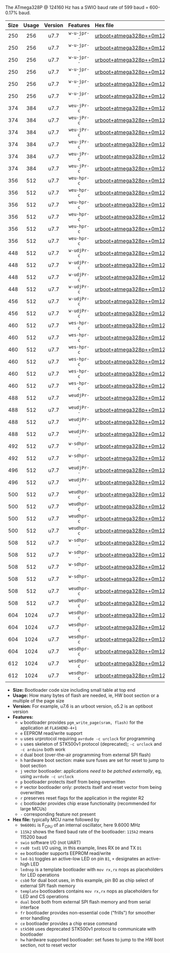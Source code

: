 The ATmega328P @ 124160 Hz has a SWIO baud rate of 599 baud = 600-0.17% baud.

|Size|Usage|Version|Features|Hex file|
|:-:|:-:|:-:|:-:|:--|
|250|256|u7.7|`w-u-jpr--`|[urboot+atmega328p++0m124160i++++0k6_swio_rxd0_txd1_led+b1.hex](https://raw.githubusercontent.com/stefanrueger/urboot.hex/main/mcus/atmega328p/internal_oscillator/fint++0m124160_Hz/br++++0k6_bps/urboot+atmega328p++0m124160i++++0k6_swio_rxd0_txd1_led+b1.hex)|
|250|256|u7.7|`w-u-jpr--`|[urboot+atmega328p++0m124160i++++0k6_swio_rxd0_txd1_led+b5.hex](https://raw.githubusercontent.com/stefanrueger/urboot.hex/main/mcus/atmega328p/internal_oscillator/fint++0m124160_Hz/br++++0k6_bps/urboot+atmega328p++0m124160i++++0k6_swio_rxd0_txd1_led+b5.hex)|
|250|256|u7.7|`w-u-jpr--`|[urboot+atmega328p++0m124160i++++0k6_swio_rxd0_txd1_led+d5.hex](https://raw.githubusercontent.com/stefanrueger/urboot.hex/main/mcus/atmega328p/internal_oscillator/fint++0m124160_Hz/br++++0k6_bps/urboot+atmega328p++0m124160i++++0k6_swio_rxd0_txd1_led+d5.hex)|
|250|256|u7.7|`w-u-jpr--`|[urboot+atmega328p++0m124160i++++0k6_swio_rxd0_txd1_led-b1.hex](https://raw.githubusercontent.com/stefanrueger/urboot.hex/main/mcus/atmega328p/internal_oscillator/fint++0m124160_Hz/br++++0k6_bps/urboot+atmega328p++0m124160i++++0k6_swio_rxd0_txd1_led-b1.hex)|
|250|256|u7.7|`w-u-jpr--`|[urboot+atmega328p++0m124160i++++0k6_swio_rxd0_txd1_led-d5.hex](https://raw.githubusercontent.com/stefanrueger/urboot.hex/main/mcus/atmega328p/internal_oscillator/fint++0m124160_Hz/br++++0k6_bps/urboot+atmega328p++0m124160i++++0k6_swio_rxd0_txd1_led-d5.hex)|
|250|256|u7.7|`w-u-jpr--`|[urboot+atmega328p++0m124160i++++0k6_swio_rxd0_txd1_lednop.hex](https://raw.githubusercontent.com/stefanrueger/urboot.hex/main/mcus/atmega328p/internal_oscillator/fint++0m124160_Hz/br++++0k6_bps/urboot+atmega328p++0m124160i++++0k6_swio_rxd0_txd1_lednop.hex)|
|374|384|u7.7|`weu-jPr-c`|[urboot+atmega328p++0m124160i++++0k6_swio_rxd0_txd1_ee_led+b1_fr_ce.hex](https://raw.githubusercontent.com/stefanrueger/urboot.hex/main/mcus/atmega328p/internal_oscillator/fint++0m124160_Hz/br++++0k6_bps/urboot+atmega328p++0m124160i++++0k6_swio_rxd0_txd1_ee_led+b1_fr_ce.hex)|
|374|384|u7.7|`weu-jPr-c`|[urboot+atmega328p++0m124160i++++0k6_swio_rxd0_txd1_ee_led+b5_fr_ce.hex](https://raw.githubusercontent.com/stefanrueger/urboot.hex/main/mcus/atmega328p/internal_oscillator/fint++0m124160_Hz/br++++0k6_bps/urboot+atmega328p++0m124160i++++0k6_swio_rxd0_txd1_ee_led+b5_fr_ce.hex)|
|374|384|u7.7|`weu-jPr-c`|[urboot+atmega328p++0m124160i++++0k6_swio_rxd0_txd1_ee_led+d5_fr_ce.hex](https://raw.githubusercontent.com/stefanrueger/urboot.hex/main/mcus/atmega328p/internal_oscillator/fint++0m124160_Hz/br++++0k6_bps/urboot+atmega328p++0m124160i++++0k6_swio_rxd0_txd1_ee_led+d5_fr_ce.hex)|
|374|384|u7.7|`weu-jPr-c`|[urboot+atmega328p++0m124160i++++0k6_swio_rxd0_txd1_ee_led-b1_fr_ce.hex](https://raw.githubusercontent.com/stefanrueger/urboot.hex/main/mcus/atmega328p/internal_oscillator/fint++0m124160_Hz/br++++0k6_bps/urboot+atmega328p++0m124160i++++0k6_swio_rxd0_txd1_ee_led-b1_fr_ce.hex)|
|374|384|u7.7|`weu-jPr-c`|[urboot+atmega328p++0m124160i++++0k6_swio_rxd0_txd1_ee_led-d5_fr_ce.hex](https://raw.githubusercontent.com/stefanrueger/urboot.hex/main/mcus/atmega328p/internal_oscillator/fint++0m124160_Hz/br++++0k6_bps/urboot+atmega328p++0m124160i++++0k6_swio_rxd0_txd1_ee_led-d5_fr_ce.hex)|
|374|384|u7.7|`weu-jPr-c`|[urboot+atmega328p++0m124160i++++0k6_swio_rxd0_txd1_ee_lednop_fr_ce.hex](https://raw.githubusercontent.com/stefanrueger/urboot.hex/main/mcus/atmega328p/internal_oscillator/fint++0m124160_Hz/br++++0k6_bps/urboot+atmega328p++0m124160i++++0k6_swio_rxd0_txd1_ee_lednop_fr_ce.hex)|
|356|512|u7.7|`weu-hpr-c`|[urboot+atmega328p++0m124160i++++0k6_swio_rxd0_txd1_ee_led+b1_fr_ce_hw.hex](https://raw.githubusercontent.com/stefanrueger/urboot.hex/main/mcus/atmega328p/internal_oscillator/fint++0m124160_Hz/br++++0k6_bps/urboot+atmega328p++0m124160i++++0k6_swio_rxd0_txd1_ee_led+b1_fr_ce_hw.hex)|
|356|512|u7.7|`weu-hpr-c`|[urboot+atmega328p++0m124160i++++0k6_swio_rxd0_txd1_ee_led+b5_fr_ce_hw.hex](https://raw.githubusercontent.com/stefanrueger/urboot.hex/main/mcus/atmega328p/internal_oscillator/fint++0m124160_Hz/br++++0k6_bps/urboot+atmega328p++0m124160i++++0k6_swio_rxd0_txd1_ee_led+b5_fr_ce_hw.hex)|
|356|512|u7.7|`weu-hpr-c`|[urboot+atmega328p++0m124160i++++0k6_swio_rxd0_txd1_ee_led+d5_fr_ce_hw.hex](https://raw.githubusercontent.com/stefanrueger/urboot.hex/main/mcus/atmega328p/internal_oscillator/fint++0m124160_Hz/br++++0k6_bps/urboot+atmega328p++0m124160i++++0k6_swio_rxd0_txd1_ee_led+d5_fr_ce_hw.hex)|
|356|512|u7.7|`weu-hpr-c`|[urboot+atmega328p++0m124160i++++0k6_swio_rxd0_txd1_ee_led-b1_fr_ce_hw.hex](https://raw.githubusercontent.com/stefanrueger/urboot.hex/main/mcus/atmega328p/internal_oscillator/fint++0m124160_Hz/br++++0k6_bps/urboot+atmega328p++0m124160i++++0k6_swio_rxd0_txd1_ee_led-b1_fr_ce_hw.hex)|
|356|512|u7.7|`weu-hpr-c`|[urboot+atmega328p++0m124160i++++0k6_swio_rxd0_txd1_ee_led-d5_fr_ce_hw.hex](https://raw.githubusercontent.com/stefanrueger/urboot.hex/main/mcus/atmega328p/internal_oscillator/fint++0m124160_Hz/br++++0k6_bps/urboot+atmega328p++0m124160i++++0k6_swio_rxd0_txd1_ee_led-d5_fr_ce_hw.hex)|
|356|512|u7.7|`weu-hpr-c`|[urboot+atmega328p++0m124160i++++0k6_swio_rxd0_txd1_ee_lednop_fr_ce_hw.hex](https://raw.githubusercontent.com/stefanrueger/urboot.hex/main/mcus/atmega328p/internal_oscillator/fint++0m124160_Hz/br++++0k6_bps/urboot+atmega328p++0m124160i++++0k6_swio_rxd0_txd1_ee_lednop_fr_ce_hw.hex)|
|448|512|u7.7|`w-udjPr-c`|[urboot+atmega328p++0m124160i++++0k6_swio_rxd0_txd1_led+b1_csb0_dual_fr_ce.hex](https://raw.githubusercontent.com/stefanrueger/urboot.hex/main/mcus/atmega328p/internal_oscillator/fint++0m124160_Hz/br++++0k6_bps/urboot+atmega328p++0m124160i++++0k6_swio_rxd0_txd1_led+b1_csb0_dual_fr_ce.hex)|
|448|512|u7.7|`w-udjPr-c`|[urboot+atmega328p++0m124160i++++0k6_swio_rxd0_txd1_led+d5_csb0_dual_fr_ce.hex](https://raw.githubusercontent.com/stefanrueger/urboot.hex/main/mcus/atmega328p/internal_oscillator/fint++0m124160_Hz/br++++0k6_bps/urboot+atmega328p++0m124160i++++0k6_swio_rxd0_txd1_led+d5_csb0_dual_fr_ce.hex)|
|448|512|u7.7|`w-udjPr-c`|[urboot+atmega328p++0m124160i++++0k6_swio_rxd0_txd1_led-b1_csb0_dual_fr_ce.hex](https://raw.githubusercontent.com/stefanrueger/urboot.hex/main/mcus/atmega328p/internal_oscillator/fint++0m124160_Hz/br++++0k6_bps/urboot+atmega328p++0m124160i++++0k6_swio_rxd0_txd1_led-b1_csb0_dual_fr_ce.hex)|
|448|512|u7.7|`w-udjPr-c`|[urboot+atmega328p++0m124160i++++0k6_swio_rxd0_txd1_led-d5_csb0_dual_fr_ce.hex](https://raw.githubusercontent.com/stefanrueger/urboot.hex/main/mcus/atmega328p/internal_oscillator/fint++0m124160_Hz/br++++0k6_bps/urboot+atmega328p++0m124160i++++0k6_swio_rxd0_txd1_led-d5_csb0_dual_fr_ce.hex)|
|456|512|u7.7|`w-udjPr-c`|[urboot+atmega328p++0m124160i++++0k6_swio_rxd0_txd1_led+b1_csd5_dual_fr_ce.hex](https://raw.githubusercontent.com/stefanrueger/urboot.hex/main/mcus/atmega328p/internal_oscillator/fint++0m124160_Hz/br++++0k6_bps/urboot+atmega328p++0m124160i++++0k6_swio_rxd0_txd1_led+b1_csd5_dual_fr_ce.hex)|
|456|512|u7.7|`w-udjPr-c`|[urboot+atmega328p++0m124160i++++0k6_swio_rxd0_txd1_template_dual_fr_ce.hex](https://raw.githubusercontent.com/stefanrueger/urboot.hex/main/mcus/atmega328p/internal_oscillator/fint++0m124160_Hz/br++++0k6_bps/urboot+atmega328p++0m124160i++++0k6_swio_rxd0_txd1_template_dual_fr_ce.hex)|
|460|512|u7.7|`wes-hpr-c`|[urboot+atmega328p++0m124160i++++0k6_swio_rxd0_txd1_ee_led+b1_fr_ce_stk500_hw.hex](https://raw.githubusercontent.com/stefanrueger/urboot.hex/main/mcus/atmega328p/internal_oscillator/fint++0m124160_Hz/br++++0k6_bps/urboot+atmega328p++0m124160i++++0k6_swio_rxd0_txd1_ee_led+b1_fr_ce_stk500_hw.hex)|
|460|512|u7.7|`wes-hpr-c`|[urboot+atmega328p++0m124160i++++0k6_swio_rxd0_txd1_ee_led+b5_fr_ce_stk500_hw.hex](https://raw.githubusercontent.com/stefanrueger/urboot.hex/main/mcus/atmega328p/internal_oscillator/fint++0m124160_Hz/br++++0k6_bps/urboot+atmega328p++0m124160i++++0k6_swio_rxd0_txd1_ee_led+b5_fr_ce_stk500_hw.hex)|
|460|512|u7.7|`wes-hpr-c`|[urboot+atmega328p++0m124160i++++0k6_swio_rxd0_txd1_ee_led+d5_fr_ce_stk500_hw.hex](https://raw.githubusercontent.com/stefanrueger/urboot.hex/main/mcus/atmega328p/internal_oscillator/fint++0m124160_Hz/br++++0k6_bps/urboot+atmega328p++0m124160i++++0k6_swio_rxd0_txd1_ee_led+d5_fr_ce_stk500_hw.hex)|
|460|512|u7.7|`wes-hpr-c`|[urboot+atmega328p++0m124160i++++0k6_swio_rxd0_txd1_ee_led-b1_fr_ce_stk500_hw.hex](https://raw.githubusercontent.com/stefanrueger/urboot.hex/main/mcus/atmega328p/internal_oscillator/fint++0m124160_Hz/br++++0k6_bps/urboot+atmega328p++0m124160i++++0k6_swio_rxd0_txd1_ee_led-b1_fr_ce_stk500_hw.hex)|
|460|512|u7.7|`wes-hpr-c`|[urboot+atmega328p++0m124160i++++0k6_swio_rxd0_txd1_ee_led-d5_fr_ce_stk500_hw.hex](https://raw.githubusercontent.com/stefanrueger/urboot.hex/main/mcus/atmega328p/internal_oscillator/fint++0m124160_Hz/br++++0k6_bps/urboot+atmega328p++0m124160i++++0k6_swio_rxd0_txd1_ee_led-d5_fr_ce_stk500_hw.hex)|
|460|512|u7.7|`wes-hpr-c`|[urboot+atmega328p++0m124160i++++0k6_swio_rxd0_txd1_ee_lednop_fr_ce_stk500_hw.hex](https://raw.githubusercontent.com/stefanrueger/urboot.hex/main/mcus/atmega328p/internal_oscillator/fint++0m124160_Hz/br++++0k6_bps/urboot+atmega328p++0m124160i++++0k6_swio_rxd0_txd1_ee_lednop_fr_ce_stk500_hw.hex)|
|488|512|u7.7|`weudjPr--`|[urboot+atmega328p++0m124160i++++0k6_swio_rxd0_txd1_ee_led+b1_csb0_dual_fr.hex](https://raw.githubusercontent.com/stefanrueger/urboot.hex/main/mcus/atmega328p/internal_oscillator/fint++0m124160_Hz/br++++0k6_bps/urboot+atmega328p++0m124160i++++0k6_swio_rxd0_txd1_ee_led+b1_csb0_dual_fr.hex)|
|488|512|u7.7|`weudjPr--`|[urboot+atmega328p++0m124160i++++0k6_swio_rxd0_txd1_ee_led+d5_csb0_dual_fr.hex](https://raw.githubusercontent.com/stefanrueger/urboot.hex/main/mcus/atmega328p/internal_oscillator/fint++0m124160_Hz/br++++0k6_bps/urboot+atmega328p++0m124160i++++0k6_swio_rxd0_txd1_ee_led+d5_csb0_dual_fr.hex)|
|488|512|u7.7|`weudjPr--`|[urboot+atmega328p++0m124160i++++0k6_swio_rxd0_txd1_ee_led-b1_csb0_dual_fr.hex](https://raw.githubusercontent.com/stefanrueger/urboot.hex/main/mcus/atmega328p/internal_oscillator/fint++0m124160_Hz/br++++0k6_bps/urboot+atmega328p++0m124160i++++0k6_swio_rxd0_txd1_ee_led-b1_csb0_dual_fr.hex)|
|488|512|u7.7|`weudjPr--`|[urboot+atmega328p++0m124160i++++0k6_swio_rxd0_txd1_ee_led-d5_csb0_dual_fr.hex](https://raw.githubusercontent.com/stefanrueger/urboot.hex/main/mcus/atmega328p/internal_oscillator/fint++0m124160_Hz/br++++0k6_bps/urboot+atmega328p++0m124160i++++0k6_swio_rxd0_txd1_ee_led-d5_csb0_dual_fr.hex)|
|492|512|u7.7|`w-sdhpr--`|[urboot+atmega328p++0m124160i++++0k6_swio_rxd0_txd1_led+b1_csd5_dual_stk500_hw.hex](https://raw.githubusercontent.com/stefanrueger/urboot.hex/main/mcus/atmega328p/internal_oscillator/fint++0m124160_Hz/br++++0k6_bps/urboot+atmega328p++0m124160i++++0k6_swio_rxd0_txd1_led+b1_csd5_dual_stk500_hw.hex)|
|492|512|u7.7|`w-sdhpr--`|[urboot+atmega328p++0m124160i++++0k6_swio_rxd0_txd1_template_dual_stk500_hw.hex](https://raw.githubusercontent.com/stefanrueger/urboot.hex/main/mcus/atmega328p/internal_oscillator/fint++0m124160_Hz/br++++0k6_bps/urboot+atmega328p++0m124160i++++0k6_swio_rxd0_txd1_template_dual_stk500_hw.hex)|
|496|512|u7.7|`weudjPr--`|[urboot+atmega328p++0m124160i++++0k6_swio_rxd0_txd1_ee_led+b1_csd5_dual_fr.hex](https://raw.githubusercontent.com/stefanrueger/urboot.hex/main/mcus/atmega328p/internal_oscillator/fint++0m124160_Hz/br++++0k6_bps/urboot+atmega328p++0m124160i++++0k6_swio_rxd0_txd1_ee_led+b1_csd5_dual_fr.hex)|
|496|512|u7.7|`weudjPr--`|[urboot+atmega328p++0m124160i++++0k6_swio_rxd0_txd1_ee_template_dual_fr.hex](https://raw.githubusercontent.com/stefanrueger/urboot.hex/main/mcus/atmega328p/internal_oscillator/fint++0m124160_Hz/br++++0k6_bps/urboot+atmega328p++0m124160i++++0k6_swio_rxd0_txd1_ee_template_dual_fr.hex)|
|500|512|u7.7|`weudhpr-c`|[urboot+atmega328p++0m124160i++++0k6_swio_rxd0_txd1_ee_led+b1_csb0_dual_fr_ce_hw.hex](https://raw.githubusercontent.com/stefanrueger/urboot.hex/main/mcus/atmega328p/internal_oscillator/fint++0m124160_Hz/br++++0k6_bps/urboot+atmega328p++0m124160i++++0k6_swio_rxd0_txd1_ee_led+b1_csb0_dual_fr_ce_hw.hex)|
|500|512|u7.7|`weudhpr-c`|[urboot+atmega328p++0m124160i++++0k6_swio_rxd0_txd1_ee_led+d5_csb0_dual_fr_ce_hw.hex](https://raw.githubusercontent.com/stefanrueger/urboot.hex/main/mcus/atmega328p/internal_oscillator/fint++0m124160_Hz/br++++0k6_bps/urboot+atmega328p++0m124160i++++0k6_swio_rxd0_txd1_ee_led+d5_csb0_dual_fr_ce_hw.hex)|
|500|512|u7.7|`weudhpr-c`|[urboot+atmega328p++0m124160i++++0k6_swio_rxd0_txd1_ee_led-b1_csb0_dual_fr_ce_hw.hex](https://raw.githubusercontent.com/stefanrueger/urboot.hex/main/mcus/atmega328p/internal_oscillator/fint++0m124160_Hz/br++++0k6_bps/urboot+atmega328p++0m124160i++++0k6_swio_rxd0_txd1_ee_led-b1_csb0_dual_fr_ce_hw.hex)|
|500|512|u7.7|`weudhpr-c`|[urboot+atmega328p++0m124160i++++0k6_swio_rxd0_txd1_ee_led-d5_csb0_dual_fr_ce_hw.hex](https://raw.githubusercontent.com/stefanrueger/urboot.hex/main/mcus/atmega328p/internal_oscillator/fint++0m124160_Hz/br++++0k6_bps/urboot+atmega328p++0m124160i++++0k6_swio_rxd0_txd1_ee_led-d5_csb0_dual_fr_ce_hw.hex)|
|508|512|u7.7|`w-sdhpr--`|[urboot+atmega328p++0m124160i++++0k6_swio_rxd0_txd1_led+b1_csb0_dual_fr_stk500_hw.hex](https://raw.githubusercontent.com/stefanrueger/urboot.hex/main/mcus/atmega328p/internal_oscillator/fint++0m124160_Hz/br++++0k6_bps/urboot+atmega328p++0m124160i++++0k6_swio_rxd0_txd1_led+b1_csb0_dual_fr_stk500_hw.hex)|
|508|512|u7.7|`w-sdhpr--`|[urboot+atmega328p++0m124160i++++0k6_swio_rxd0_txd1_led+d5_csb0_dual_fr_stk500_hw.hex](https://raw.githubusercontent.com/stefanrueger/urboot.hex/main/mcus/atmega328p/internal_oscillator/fint++0m124160_Hz/br++++0k6_bps/urboot+atmega328p++0m124160i++++0k6_swio_rxd0_txd1_led+d5_csb0_dual_fr_stk500_hw.hex)|
|508|512|u7.7|`w-sdhpr--`|[urboot+atmega328p++0m124160i++++0k6_swio_rxd0_txd1_led-b1_csb0_dual_fr_stk500_hw.hex](https://raw.githubusercontent.com/stefanrueger/urboot.hex/main/mcus/atmega328p/internal_oscillator/fint++0m124160_Hz/br++++0k6_bps/urboot+atmega328p++0m124160i++++0k6_swio_rxd0_txd1_led-b1_csb0_dual_fr_stk500_hw.hex)|
|508|512|u7.7|`w-sdhpr--`|[urboot+atmega328p++0m124160i++++0k6_swio_rxd0_txd1_led-d5_csb0_dual_fr_stk500_hw.hex](https://raw.githubusercontent.com/stefanrueger/urboot.hex/main/mcus/atmega328p/internal_oscillator/fint++0m124160_Hz/br++++0k6_bps/urboot+atmega328p++0m124160i++++0k6_swio_rxd0_txd1_led-d5_csb0_dual_fr_stk500_hw.hex)|
|508|512|u7.7|`weudhpr-c`|[urboot+atmega328p++0m124160i++++0k6_swio_rxd0_txd1_ee_led+b1_csd5_dual_fr_ce_hw.hex](https://raw.githubusercontent.com/stefanrueger/urboot.hex/main/mcus/atmega328p/internal_oscillator/fint++0m124160_Hz/br++++0k6_bps/urboot+atmega328p++0m124160i++++0k6_swio_rxd0_txd1_ee_led+b1_csd5_dual_fr_ce_hw.hex)|
|508|512|u7.7|`weudhpr-c`|[urboot+atmega328p++0m124160i++++0k6_swio_rxd0_txd1_ee_template_dual_fr_ce_hw.hex](https://raw.githubusercontent.com/stefanrueger/urboot.hex/main/mcus/atmega328p/internal_oscillator/fint++0m124160_Hz/br++++0k6_bps/urboot+atmega328p++0m124160i++++0k6_swio_rxd0_txd1_ee_template_dual_fr_ce_hw.hex)|
|604|1024|u7.7|`wesdhpr-c`|[urboot+atmega328p++0m124160i++++0k6_swio_rxd0_txd1_ee_led+b1_csb0_dual_fr_ce_stk500_hw.hex](https://raw.githubusercontent.com/stefanrueger/urboot.hex/main/mcus/atmega328p/internal_oscillator/fint++0m124160_Hz/br++++0k6_bps/urboot+atmega328p++0m124160i++++0k6_swio_rxd0_txd1_ee_led+b1_csb0_dual_fr_ce_stk500_hw.hex)|
|604|1024|u7.7|`wesdhpr-c`|[urboot+atmega328p++0m124160i++++0k6_swio_rxd0_txd1_ee_led+d5_csb0_dual_fr_ce_stk500_hw.hex](https://raw.githubusercontent.com/stefanrueger/urboot.hex/main/mcus/atmega328p/internal_oscillator/fint++0m124160_Hz/br++++0k6_bps/urboot+atmega328p++0m124160i++++0k6_swio_rxd0_txd1_ee_led+d5_csb0_dual_fr_ce_stk500_hw.hex)|
|604|1024|u7.7|`wesdhpr-c`|[urboot+atmega328p++0m124160i++++0k6_swio_rxd0_txd1_ee_led-b1_csb0_dual_fr_ce_stk500_hw.hex](https://raw.githubusercontent.com/stefanrueger/urboot.hex/main/mcus/atmega328p/internal_oscillator/fint++0m124160_Hz/br++++0k6_bps/urboot+atmega328p++0m124160i++++0k6_swio_rxd0_txd1_ee_led-b1_csb0_dual_fr_ce_stk500_hw.hex)|
|604|1024|u7.7|`wesdhpr-c`|[urboot+atmega328p++0m124160i++++0k6_swio_rxd0_txd1_ee_led-d5_csb0_dual_fr_ce_stk500_hw.hex](https://raw.githubusercontent.com/stefanrueger/urboot.hex/main/mcus/atmega328p/internal_oscillator/fint++0m124160_Hz/br++++0k6_bps/urboot+atmega328p++0m124160i++++0k6_swio_rxd0_txd1_ee_led-d5_csb0_dual_fr_ce_stk500_hw.hex)|
|612|1024|u7.7|`wesdhpr-c`|[urboot+atmega328p++0m124160i++++0k6_swio_rxd0_txd1_ee_led+b1_csd5_dual_fr_ce_stk500_hw.hex](https://raw.githubusercontent.com/stefanrueger/urboot.hex/main/mcus/atmega328p/internal_oscillator/fint++0m124160_Hz/br++++0k6_bps/urboot+atmega328p++0m124160i++++0k6_swio_rxd0_txd1_ee_led+b1_csd5_dual_fr_ce_stk500_hw.hex)|
|612|1024|u7.7|`wesdhpr-c`|[urboot+atmega328p++0m124160i++++0k6_swio_rxd0_txd1_ee_template_dual_fr_ce_stk500_hw.hex](https://raw.githubusercontent.com/stefanrueger/urboot.hex/main/mcus/atmega328p/internal_oscillator/fint++0m124160_Hz/br++++0k6_bps/urboot+atmega328p++0m124160i++++0k6_swio_rxd0_txd1_ee_template_dual_fr_ce_stk500_hw.hex)|

- **Size:** Bootloader code size including small table at top end
- **Usage:** How many bytes of flash are needed, ie, HW boot section or a multiple of the page size
- **Version:** For example, u7.6 is an urboot version, o5.2 is an optiboot version
- **Features:**
  + `w` bootloader provides `pgm_write_page(sram, flash)` for the application at `FLASHEND-4+1`
  + `e` EEPROM read/write support
  + `u` uses urprotocol requiring `avrdude -c urclock` for programming
  + `s` uses skeleton of STK500v1 protocol (deprecated); `-c urclock` and `-c arduino` both work
  + `d` dual boot (over-the-air programming from external SPI flash)
  + `h` hardware boot section: make sure fuses are set for reset to jump to boot section
  + `j` vector bootloader: applications *need to be patched externally*, eg, using `avrdude -c urclock`
  + `p` bootloader protects itself from being overwritten
  + `P` vector bootloader only: protects itself and reset vector from being overwritten
  + `r` preserves reset flags for the application in the register R2
  + `c` bootloader provides chip erase functionality (recommended for large MCUs)
  + `-` corresponding feature not present
- **Hex file:** typically MCU name followed by
  + `9m6000i` is F<sub>CPU</sub> of an internal oscillator, here 9.6000 MHz
  + `115k2` shows the fixed baud rate of the bootloader: `115k2` means 115200 baud
  + `swio` software I/O (not UART)
  + `rxd0 txd1` I/O using, in this example, lines RX `D0` and TX `D1`
  + `ee` bootloader supports EEPROM read/write
  + `led-b1` toggles an active-low LED on pin `B1`, `+` designates an active-high LED
  + `lednop` is a template bootloader with `mov rx,rx` nops as placeholders for LED operations
  + `csb0` for dual boot uses, in this example, pin B0 as chip select of external SPI flash memory
  + `template` bootloaders contains `mov rx,rx` nops as placeholders for LED and CS operations
  + `dual` boot both from external SPI flash memory and from serial interface
  + `fr` bootloader provides non-essential code ("frills") for smoother error handling
  + `ce` bootloader provides a chip erase command
  + `stk500` uses deprecated STK500v1 protocol to communicate with bootloader
  + `hw` hardware supported bootloader: set fuses to jump to the HW boot section, not to reset vector
